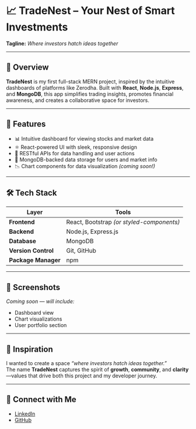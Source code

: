 # 📈 TradeNest – Your Nest of Smart Investments

**Tagline:** *Where investors hatch ideas together*

---

## 🌟 Overview
**TradeNest** is my first full-stack MERN project, inspired by the intuitive dashboards of platforms like Zerodha. Built with **React**, **Node.js**, **Express**, and **MongoDB**, this app simplifies trading insights, promotes financial awareness, and creates a collaborative space for investors.

---

## 🚀 Features
- 📊 Intuitive dashboard for viewing stocks and market data  
- ⚛️ React-powered UI with sleek, responsive design  
- 🔄 RESTful APIs for data handling and user actions  
- 🧠 MongoDB-backed data storage for users and market info  
- 📉 Chart components for data visualization *(coming soon!)*

---

## 🛠 Tech Stack

| Layer       | Tools                                  |
|-------------|----------------------------------------|
| **Frontend**| React, Bootstrap *(or styled-components)* |
| **Backend** | Node.js, Express.js                    |
| **Database**| MongoDB                                |
| **Version Control**| Git, GitHub                    |
| **Package Manager**| npm                           |

---

## 📸 Screenshots
*Coming soon — will include:*
- Dashboard view  
- Chart visualizations  
- User portfolio section

---

## 🌱 Inspiration
I wanted to create a space *“where investors hatch ideas together.”*  
The name **TradeNest** captures the spirit of **growth**, **community**, and **clarity**—values that drive both this project and my developer journey.

---

## 🔗 Connect with Me

- [LinkedIn](www.linkedin.com/in/anjali-kumari-b093ab333)  
- [GitHub](https://github.com/Anjali-Kumari20-dot/TradeNest)


